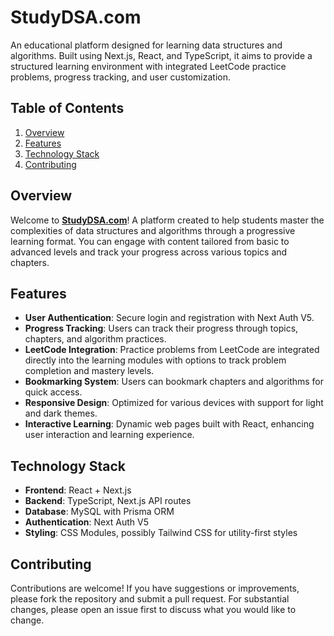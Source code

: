 # StudyDSA.com

An educational platform designed for learning data structures and algorithms. Built using Next.js, React, and TypeScript, it aims to provide a structured learning environment with integrated LeetCode practice problems, progress tracking, and user customization.

## Table of Contents
1. [Overview](#overview)
2. [Features](#features)
3. [Technology Stack](#technology-stack)
4. [Contributing](#contributing)

## Overview

Welcome to **[StudyDSA.com](https://studydsa.com/)**! A platform created to help students master the complexities of data structures and algorithms through a progressive learning format. You can engage with content tailored from basic to advanced levels and track your progress across various topics and chapters.

## Features

- **User Authentication**: Secure login and registration with Next Auth V5.
- **Progress Tracking**: Users can track their progress through topics, chapters, and algorithm practices.
- **LeetCode Integration**: Practice problems from LeetCode are integrated directly into the learning modules with options to track problem completion and mastery levels.
- **Bookmarking System**: Users can bookmark chapters and algorithms for quick access.
- **Responsive Design**: Optimized for various devices with support for light and dark themes.
- **Interactive Learning**: Dynamic web pages built with React, enhancing user interaction and learning experience.

## Technology Stack

- **Frontend**: React + Next.js
- **Backend**: TypeScript, Next.js API routes
- **Database**: MySQL with Prisma ORM
- **Authentication**: Next Auth V5
- **Styling**: CSS Modules, possibly Tailwind CSS for utility-first styles

## Contributing

Contributions are welcome! If you have suggestions or improvements, please fork the repository and submit a pull request. For substantial changes, please open an issue first to discuss what you would like to change.
